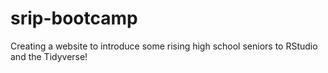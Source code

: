 # srip-bootcamp
Creating a website to introduce some rising high school seniors to RStudio and the Tidyverse!
